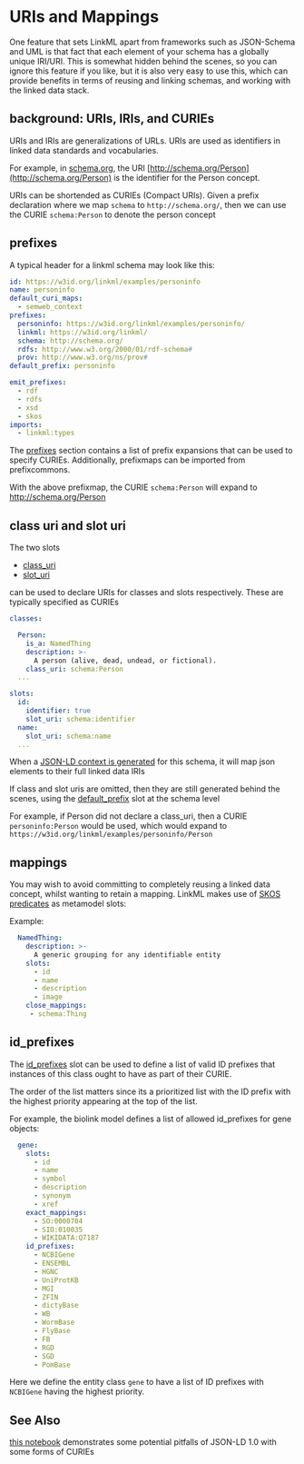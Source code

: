 # URIs and Mappings

One feature that sets LinkML apart from frameworks such as JSON-Schema and UML is that fact that each element of your schema has a globally unique IRI/URI. This is somewhat hidden behind the scenes, so you can ignore this feature if you like, but it is also very easy to use this, which can provide benefits in terms of reusing and linking schemas, and working with the linked data stack.

## background: URIs, IRIs, and CURIEs

URIs and IRIs are generalizations of URLs. URIs are used as identifiers in linked data standards and vocabularies.

For example, in [schema.org](http://schema.org), the URI [http://schema.org/Person](http://schema.org/Person) is the identifier for the Person concept.

URIs can be shortended as CURIEs (Compact URIs). Given a prefix declaration where we map `schema` to `http://schema.org/`, then we can use the CURIE `schema:Person` to denote the person concept

## prefixes

A typical header for a linkml schema may look like this:

```yaml
id: https://w3id.org/linkml/examples/personinfo
name: personinfo
default_curi_maps:
  - semweb_context
prefixes:
  personinfo: https://w3id.org/linkml/examples/personinfo/
  linkml: https://w3id.org/linkml/
  schema: http://schema.org/
  rdfs: http://www.w3.org/2000/01/rdf-schema#
  prov: http://www.w3.org/ns/prov#
default_prefix: personinfo

emit_prefixes:
  - rdf
  - rdfs
  - xsd
  - skos
imports:
  - linkml:types
```

The [prefixes](https://w3id.org/linkml/prefixes) section contains a list of prefix expansions that can be used to specify CURIEs. Additionally, prefixmaps can be imported from prefixcommons.

With the above prefixmap, the CURIE `schema:Person` will expand to http://schema.org/Person

## class uri and slot uri

The two slots

 * [class_uri](https://w3id.org/linkml/class_uri)
 * [slot_uri](https://w3id.org/linkml/slot_uri)

can be used to declare URIs for classes and slots respectively. These are typically specified as CURIEs

```yaml
classes:

  Person:
    is_a: NamedThing
    description: >-
      A person (alive, dead, undead, or fictional).
    class_uri: schema:Person
  ...

slots:
  id:
    identifier: true
    slot_uri: schema:identifier
  name:
    slot_uri: schema:name
  ...
```

When a [JSON-LD context is generated](../generators/jsonld-context) for this schema, it will map json elements to their full linked data IRIs

If class and slot uris are omitted, then they are still generated behind the scenes, using the [default_prefix](https://w3id.org/linkml/default_prefix) slot at the schema level

For example, if Person did not declare a class_uri, then a CURIE `personinfo:Person` would be used, which would expand to `https://w3id.org/linkml/examples/personinfo/Person`

## mappings

You may wish to avoid committing to completely reusing a linked data concept, whilst wanting to retain a mapping. LinkML makes use of [SKOS predicates](https://www.w3.org/2004/02/skos/) as metamodel slots:

Example:

```yaml
  NamedThing:
    description: >-
      A generic grouping for any identifiable entity
    slots:
      - id
      - name
      - description
      - image
    close_mappings:
     - schema:Thing
```


## id_prefixes

The [id_prefixes](https://w3id.org/linkml/id_prefixes) slot can be used to define a list of valid ID prefixes that instances of this class ought to have as part of their CURIE.

The order of the list matters since its a prioritized list with the ID prefix with the highest priority appearing at the top of the list.

For example, the biolink model defines a list of allowed id_prefixes for gene objects:

```yaml
  gene:
    slots:
      - id
      - name
      - symbol
      - description
      - synonym
      - xref
    exact_mappings:
      - SO:0000704
      - SIO:010035
      - WIKIDATA:Q7187
    id_prefixes:
      - NCBIGene
      - ENSEMBL
      - HGNC
      - UniProtKB
      - MGI
      - ZFIN
      - dictyBase
      - WB
      - WormBase
      - FlyBase
      - FB
      - RGD
      - SGD
      - PomBase
```

Here we define the entity class `gene` to have a list of ID prefixes with `NCBIGene` having the highest priority.

## See Also

[this notebook](https://github.com/linkml/linkml/blob/main/notebooks/context_issue.ipynb) demonstrates some potential pitfalls of JSON-LD 1.0 with some forms of CURIEs




